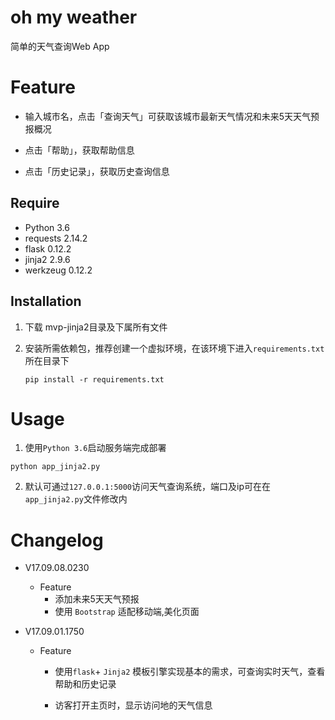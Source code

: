 # oh my weather

简单的天气查询Web App

# Feature

- 输入城市名，点击「查询天气」可获取该城市最新天气情况和未来5天天气预报概况

-  点击「帮助」，获取帮助信息
-  点击「历史记录」，获取历史查询信息

## Require

-  Python 3.6
-  requests 2.14.2
-  flask 0.12.2
-  jinja2 2.9.6
-  werkzeug 0.12.2

## Installation

1. 下载 mvp-jinja2目录及下属所有文件

2. 安装所需依赖包，推荐创建一个虚拟环境，在该环境下进入`requirements.txt`所在目录下

   ```
   pip install -r requirements.txt
   ```

# Usage

1. 使用`Python 3.6`启动服务端完成部署

```
python app_jinja2.py
```

2. 默认可通过`127.0.0.1:5000`访问天气查询系统，端口及ip可在在`app_jinja2.py`文件修改内

# Changelog

-  V17.09.08.0230
   -  Feature
      -  添加未来5天天气预报
      -  使用 `Bootstrap` 适配移动端,美化页面

- V17.09.01.1750
  - Feature
    - 使用`flask`+ `Jinja2` 模板引擎实现基本的需求，可查询实时天气，查看帮助和历史记录

    - 访客打开主页时，显示访问地的天气信息

      ​